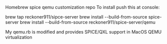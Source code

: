 Homebrew spice qemu customization repo
To install push this at console:

brew tap reckoner911/sipce-server
brew install --build-from-source spice-server
brew install --build-from-source reckoner911/spice-server/qemu

My qemu.rb is modified and provides SPICE/QXL support in MacOS QEMU virtualization
